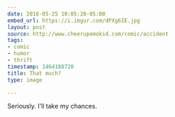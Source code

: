 ```yaml
---
date: 2016-05-25 10:05:20-05:00
embed_url: https://i.imgur.com/dPXg6IE.jpg
layout: post
source: http://www.cheerupemokid.com/comic/accident
tags:
- comic
- humor
- thrift
timestamp: 1464188720
title: That much?
type: image

---
```

Seriously. I'll take my chances.